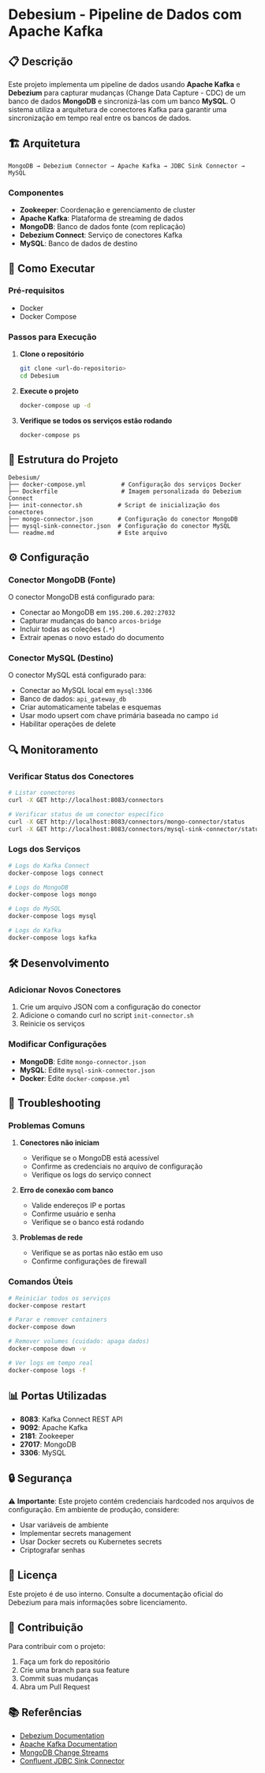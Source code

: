 # Debesium - Pipeline de Dados com Apache Kafka

## 📋 Descrição

Este projeto implementa um pipeline de dados usando **Apache Kafka** e **Debezium** para capturar mudanças (Change Data Capture - CDC) de um banco de dados **MongoDB** e sincronizá-las com um banco **MySQL**. O sistema utiliza a arquitetura de conectores Kafka para garantir uma sincronização em tempo real entre os bancos de dados.

## 🏗️ Arquitetura

```
MongoDB → Debezium Connector → Apache Kafka → JDBC Sink Connector → MySQL
```

### Componentes

- **Zookeeper**: Coordenação e gerenciamento de cluster
- **Apache Kafka**: Plataforma de streaming de dados
- **MongoDB**: Banco de dados fonte (com replicação)
- **Debezium Connect**: Serviço de conectores Kafka
- **MySQL**: Banco de dados de destino

## 🚀 Como Executar

### Pré-requisitos

- Docker
- Docker Compose

### Passos para Execução

1. **Clone o repositório**
   ```bash
   git clone <url-do-repositorio>
   cd Debesium
   ```

2. **Execute o projeto**
   ```bash
   docker-compose up -d
   ```

3. **Verifique se todos os serviços estão rodando**
   ```bash
   docker-compose ps
   ```

## 📁 Estrutura do Projeto

```
Debesium/
├── docker-compose.yml          # Configuração dos serviços Docker
├── Dockerfile                  # Imagem personalizada do Debezium Connect
├── init-connector.sh          # Script de inicialização dos conectores
├── mongo-connector.json       # Configuração do conector MongoDB
├── mysql-sink-connector.json  # Configuração do conector MySQL
└── readme.md                  # Este arquivo
```

## ⚙️ Configuração

### Conector MongoDB (Fonte)

O conector MongoDB está configurado para:
- Conectar ao MongoDB em `195.200.6.202:27032`
- Capturar mudanças do banco `arcos-bridge`
- Incluir todas as coleções (`.*`)
- Extrair apenas o novo estado do documento

### Conector MySQL (Destino)

O conector MySQL está configurado para:
- Conectar ao MySQL local em `mysql:3306`
- Banco de dados: `api_gateway_db`
- Criar automaticamente tabelas e esquemas
- Usar modo upsert com chave primária baseada no campo `id`
- Habilitar operações de delete

## 🔍 Monitoramento

### Verificar Status dos Conectores

```bash
# Listar conectores
curl -X GET http://localhost:8083/connectors

# Verificar status de um conector específico
curl -X GET http://localhost:8083/connectors/mongo-connector/status
curl -X GET http://localhost:8083/connectors/mysql-sink-connector/status
```

### Logs dos Serviços

```bash
# Logs do Kafka Connect
docker-compose logs connect

# Logs do MongoDB
docker-compose logs mongo

# Logs do MySQL
docker-compose logs mysql

# Logs do Kafka
docker-compose logs kafka
```

## 🛠️ Desenvolvimento

### Adicionar Novos Conectores

1. Crie um arquivo JSON com a configuração do conector
2. Adicione o comando curl no script `init-connector.sh`
3. Reinicie os serviços

### Modificar Configurações

- **MongoDB**: Edite `mongo-connector.json`
- **MySQL**: Edite `mysql-sink-connector.json`
- **Docker**: Edite `docker-compose.yml`

## 🔧 Troubleshooting

### Problemas Comuns

1. **Conectores não iniciam**
   - Verifique se o MongoDB está acessível
   - Confirme as credenciais no arquivo de configuração
   - Verifique os logs do serviço connect

2. **Erro de conexão com banco**
   - Valide endereços IP e portas
   - Confirme usuário e senha
   - Verifique se o banco está rodando

3. **Problemas de rede**
   - Verifique se as portas não estão em uso
   - Confirme configurações de firewall

### Comandos Úteis

```bash
# Reiniciar todos os serviços
docker-compose restart

# Parar e remover containers
docker-compose down

# Remover volumes (cuidado: apaga dados)
docker-compose down -v

# Ver logs em tempo real
docker-compose logs -f
```

## 📊 Portas Utilizadas

- **8083**: Kafka Connect REST API
- **9092**: Apache Kafka
- **2181**: Zookeeper
- **27017**: MongoDB
- **3306**: MySQL

## 🔒 Segurança

⚠️ **Importante**: Este projeto contém credenciais hardcoded nos arquivos de configuração. Em ambiente de produção, considere:

- Usar variáveis de ambiente
- Implementar secrets management
- Usar Docker secrets ou Kubernetes secrets
- Criptografar senhas

## 📝 Licença

Este projeto é de uso interno. Consulte a documentação oficial do Debezium para mais informações sobre licenciamento.

## 🤝 Contribuição

Para contribuir com o projeto:

1. Faça um fork do repositório
2. Crie uma branch para sua feature
3. Commit suas mudanças
4. Abra um Pull Request

## 📚 Referências

- [Debezium Documentation](https://debezium.io/documentation/)
- [Apache Kafka Documentation](https://kafka.apache.org/documentation/)
- [MongoDB Change Streams](https://docs.mongodb.com/manual/changeStreams/)
- [Confluent JDBC Sink Connector](https://docs.confluent.io/kafka-connect-jdbc/current/)
